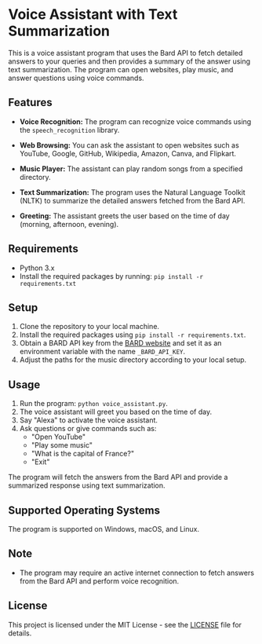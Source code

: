 # Voice Assistant with Text Summarization

This is a voice assistant program that uses the Bard API to fetch detailed answers to your queries and then provides a summary of the answer using text summarization. The program can open websites, play music, and answer questions using voice commands.

## Features

- **Voice Recognition:** The program can recognize voice commands using the `speech_recognition` library.

- **Web Browsing:** You can ask the assistant to open websites such as YouTube, Google, GitHub, Wikipedia, Amazon, Canva, and Flipkart.

- **Music Player:** The assistant can play random songs from a specified directory.

- **Text Summarization:** The program uses the Natural Language Toolkit (NLTK) to summarize the detailed answers fetched from the Bard API.

- **Greeting:** The assistant greets the user based on the time of day (morning, afternoon, evening).

## Requirements

- Python 3.x
- Install the required packages by running: `pip install -r requirements.txt`

## Setup

1. Clone the repository to your local machine.
2. Install the required packages using `pip install -r requirements.txt`.
3. Obtain a BARD API key from the [BARD website](https://bardapi.com/) and set it as an environment variable with the name `_BARD_API_KEY`.
4. Adjust the paths for the music directory according to your local setup.

## Usage

1. Run the program: `python voice_assistant.py`.
2. The voice assistant will greet you based on the time of day.
3. Say "Alexa" to activate the voice assistant.
4. Ask questions or give commands such as:
   - "Open YouTube"
   - "Play some music"
   - "What is the capital of France?"
   - "Exit"

The program will fetch the answers from the Bard API and provide a summarized response using text summarization.

## Supported Operating Systems

The program is supported on Windows, macOS, and Linux.

## Note

- The program may require an active internet connection to fetch answers from the Bard API and perform voice recognition.

## License

This project is licensed under the MIT License - see the [LICENSE](LICENSE) file for details.
